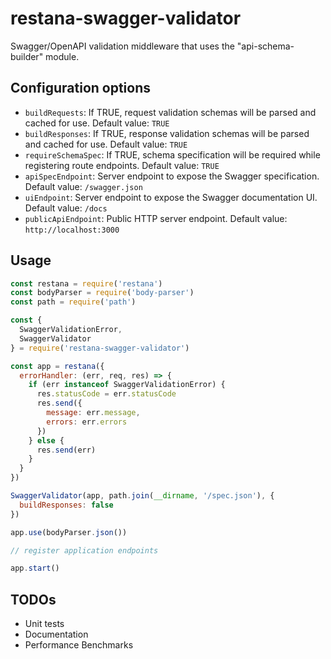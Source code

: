 # restana-swagger-validator
Swagger/OpenAPI validation middleware that uses the "api-schema-builder" module.

## Configuration options
- `buildRequests`: If TRUE, request validation schemas will be parsed and cached for use. Default value: `TRUE`
- `buildResponses`: If TRUE, response validation schemas will be parsed and cached for use. Default value: `TRUE`
- `requireSchemaSpec`: If TRUE, schema specification will be required while registering route endpoints. Default value: `TRUE`
- `apiSpecEndpoint`: Server endpoint to expose the Swagger specification. Default value: `/swagger.json`
- `uiEndpoint`: Server endpoint to expose the Swagger documentation UI. Default value: `/docs`
- `publicApiEndpoint`: Public HTTP server endpoint. Default value: `http://localhost:3000`

## Usage
```js
const restana = require('restana')
const bodyParser = require('body-parser')
const path = require('path')

const {
  SwaggerValidationError,
  SwaggerValidator
} = require('restana-swagger-validator')

const app = restana({
  errorHandler: (err, req, res) => {
    if (err instanceof SwaggerValidationError) {
      res.statusCode = err.statusCode
      res.send({
        message: err.message,
        errors: err.errors
      })
    } else {
      res.send(err)
    }
  }
})

SwaggerValidator(app, path.join(__dirname, '/spec.json'), {
  buildResponses: false
})

app.use(bodyParser.json())

// register application endpoints

app.start()

```

## TODOs
- Unit tests
- Documentation
- Performance Benchmarks 

